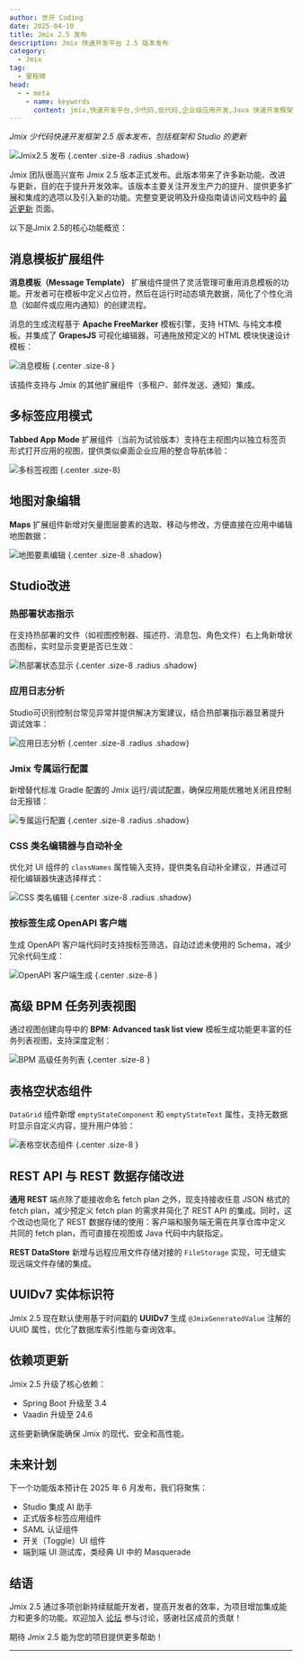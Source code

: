```yaml
---
author: 世开 Coding
date: 2025-04-10
title: Jmix 2.5 发布
description: Jmix 快速开发平台 2.5 版本发布
category:
  - Jmix
tag:
  - 里程碑
head:
  - - meta
    - name: keywords
      content: jmix,快速开发平台,少代码,低代码,企业级应用开发,Java 快速开发框架,流行 Java 框架
---
```


_Jmix 少代码快速开发框架 2.5 版本发布，包括框架和 Studio 的更新_

<!-- more -->

![Jmix2.5 发布](./_media/jmix-2.5/jmix_2.5.png) {.center .size-8 .radius .shadow}

Jmix 团队很高兴宣布 Jmix 2.5 版本正式发布。此版本带来了许多新功能、改进与更新，目的在于提升开发效率。该版本主要关注开发生产力的提升、提供更多扩展和集成的选项以及引入新的功能。完整变更说明及升级指南请访问文档中的 [最近更新](https://docs.jmix.cn/jmix/whats-new/index.html) 页面。

以下是Jmix 2.5的核心功能概览：

消息模板扩展组件
-----------

**消息模板（Message Template）** 扩展组件提供了灵活管理可重用消息模板的功能。开发者可在模板中定义占位符，然后在运行时动态填充数据，简化了个性化消息（如邮件或应用内通知）的创建流程。

消息的生成流程基于 **Apache FreeMarker** 模板引擎，支持 HTML 与纯文本模板。并集成了 **GrapesJS** 可视化编辑器，可通拖放预定义的 HTML 模块快速设计模板：

![消息模板](./_media/jmix-2.5/msg_tmplt.png) {.center .size-8 }

该插件支持与 Jmix 的其他扩展组件（多租户、邮件发送、通知）集成。

多标签应用模式
---------------------

**Tabbed App Mode** 扩展组件（当前为试验版本）支持在主视图内以独立标签页形式打开应用的视图，提供类似桌面企业应用的整合导航体验：

![多标签视图](./_media/jmix-2.5/tab_window.png) {.center .size-8}

## 地图对象编辑

**Maps** 扩展组件新增对矢量图层要素的选取、移动与修改，方便直接在应用中编辑地图数据：

![地图要素编辑](./_media/jmix-2.5/map_edit.gif) {.center .size-8  .shadow}

Studio改进
---------

### 热部署状态指示

在支持热部署的文件（如视图控制器、描述符、消息包、角色文件）右上角新增状态图标，实时显示变更是否已生效：

![热部署状态显示](./_media/jmix-2.5/hot_deploy.gif) {.center .size-8 .radius .shadow}

### 应用日志分析

Studio可识别控制台常见异常并提供解决方案建议，结合热部署指示器显著提升调试效率：

![应用日志分析](./_media/jmix-2.5/app_log.png) {.center .size-8 .radius .shadow}

### Jmix 专属运行配置

新增替代标准 Gradle 配置的 Jmix 运行/调试配置，确保应用能优雅地关闭且控制台无报错：

![专属运行配置](./_media/jmix-2.5/run_dbg.png) {.center .size-8 .radius .shadow}

### CSS 类名编辑器与自动补全

优化对 UI 组件的 `classNames` 属性输入支持，提供类名自动补全建议，并通过可视化编辑器快速选择样式：

![CSS 类名编辑](./_media/jmix-2.5/class_name_editor.png) {.center .size-8 .radius .shadow}

### 按标签生成 OpenAPI 客户端

生成 OpenAPI 客户端代码时支持按标签筛选，自动过滤未使用的 Schema，减少冗余代码生成：

![OpenAPI 客户端生成](./_media/jmix-2.5/openapi_client.png) {.center .size-8 }

高级 BPM 任务列表视图
-----------------

通过视图创建向导中的 **BPM: Advanced task list view** 模板生成功能更丰富的任务列表视图，支持深度定制：

![BPM 高级任务列表](./_media/jmix-2.5/adv_bpm_ui.png) {.center .size-8  }

表格空状态组件
----------------

`DataGrid` 组件新增 `emptyStateComponent` 和 `emptyStateText` 属性，支持无数据时显示自定义内容，提升用户体验：

![表格空状态组件](./_media/jmix-2.5/dg_empty_state.png) {.center .size-8  }

REST API 与 REST 数据存储改进
--------------------

**通用 REST** 端点除了能接收命名 fetch plan 之外，现支持接收任意 JSON 格式的 fetch plan，减少预定义 fetch plan 的需求并简化了 REST API 的集成。同时，这个改动也简化了 REST 数据存储的使用：客户端和服务端无需在共享仓库中定义共同的 fetch plan，而可直接在视图或 Java 代码中内联指定。

**REST DataStore** 新增与远程应用文件存储对接的 `FileStorage` 实现，可无缝实现远端文件存储的集成。

UUIDv7 实体标识符
--------------

Jmix 2.5 现在默认使用基于时间戳的 **UUIDv7** 生成 `@JmixGeneratedValue` 注解的 UUID 属性，优化了数据库索引性能与查询效率。

依赖项更新
--------

Jmix 2.5 升级了核心依赖：

* Spring Boot 升级至 3.4
* Vaadin 升级至 24.6

这些更新确保能确保 Jmix 的现代、安全和高性能。

未来计划
-------------------

下一个功能版本预计在 2025 年 6 月发布，我们将聚焦：

* Studio 集成 AI 助手
* 正式版多标签应用组件
* SAML 认证组件
* 开关（Toggle）UI 组件
* 端到端 UI 测试库，类经典 UI 中的 Masquerade

结语
----

Jmix 2.5 通过多项创新持续赋能开发者，提高开发者的效率，为项目增加集成能力和更多的功能。欢迎加入 [论坛](https://forum.jmix.cn ) 参与讨论，感谢社区成员的贡献！

期待 Jmix 2.5 能为您的项目提供更多帮助！

--- 